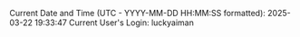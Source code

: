 Current Date and Time (UTC - YYYY-MM-DD HH:MM:SS formatted): 2025-03-22 19:33:47
Current User's Login: luckyaiman
